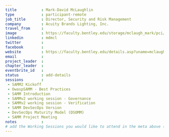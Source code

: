 ```yaml
---
title           : Mark-David McLaughlin
type            : participant-remote
job_title       : Director, Security and Risk Management
company         : Acuity Brands Lighting, Inc.
travel_from     :
image           : https://faculty.bentley.edu/storage/mclaugh_mark/pci/mclaugh_mark-1.jpg
linkedin        : mdmcl
twitter         :
facebook        :
website         : https://faculty.bentley.edu/details.asp?uname=mclaugh_mark
email           :
project_leader  :
chapter_leader  :
eventbrite_id   :
status          : add-details
sessions        :
 - SAMM2 Kickoff
 - OwaspSAMM - Best Practices
 - SAMM Introduction 
 - SAMMv2 working session - Governance
 - SAMMv2 working session - Verification
 - SAMM DevSecOps Version
 - DevSecOps Maturity Model (DSOMM)
 - SAMM Project Meeting
notes           :
# add the Working Sessions you would like to attend in the meta above (use the session's title) e.g. sessions (one per line): -Security Playbooks Diagrams -Hackathon Daily Sessions
---
```


<!-- put more details about participant here -->
